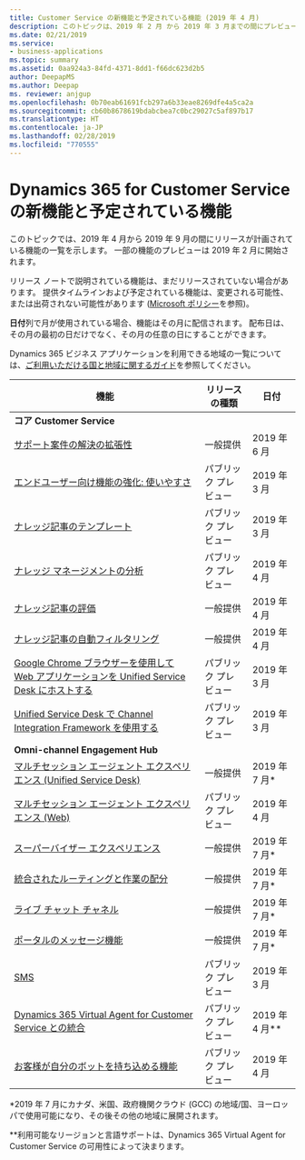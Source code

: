 ```yaml
---
title: Customer Service の新機能と予定されている機能 (2019 年 4 月)
description: このトピックは、2019 年 2 月 から 2019 年 3 月までの間にプレビューになり、2019 年 4 月から 2019 年 9 月までの間にリリース予定の機能の一覧を示します。
ms.date: 02/21/2019
ms.service:
- business-applications
ms.topic: summary
ms.assetid: 0aa924a3-84fd-4371-8dd1-f66dc623d2b5
author: DeepapMS
ms.author: Deepap
ms. reviewer: anjgup
ms.openlocfilehash: 0b70eab61691fcb297a6b33eae8269dfe4a5ca2a
ms.sourcegitcommit: cb60b8678619bdabcbea7c0bc29027c5af897b17
ms.translationtype: HT
ms.contentlocale: ja-JP
ms.lasthandoff: 02/28/2019
ms.locfileid: "770555"
---
```

#  <a name="whats-new-and-planned-for-dynamics-365-for-customer-service"></a>Dynamics 365 for Customer Service の新機能と予定されている機能 

このトピックでは、2019 年 4 月から 2019 年 9 月の間にリリースが計画されている機能の一覧を示します。 一部の機能のプレビューは 2019 年 2 月に開始されます。 

リリース ノートで説明されている機能は、まだリリースされていない場合があります。 提供タイムラインおよび予定されている機能は、変更される可能性、または出荷されない可能性があります ([Microsoft ポリシー](https://go.microsoft.com/fwlink/p/?linkid=2007332)を参照)。

**日付**列で月が使用されている場合、機能はその月に配信されます。 配布日は、その月の最初の日だけでなく、その月の任意の日にすることができます。

Dynamics 365 ビジネス アプリケーションを利用できる地域の一覧については、[ご利用いただける国と地域に関するガイド](https://aka.ms/dynamics_365_international_availability_deck)を参照してください。


| 機能                                                                          | リリースの種類         | 日付 |
|----------------------------------------------------------------------------------|----------------------|----------------------|
| **コア Customer Service**       |        |        |
| [サポート案件の解決の拡張性](dynamics365-customer-service/case-management-case-resolution-extensibility.md) | 一般提供 | 2019 年 6 月            |
| [エンドユーザー向け機能の強化: 使いやすさ](dynamics365-customer-service/customer-service-key-enhancements.md)      |  パブリック プレビュー       |  2019 年 3 月      |
| [ナレッジ記事のテンプレート](knowledge-management/km-templates.md)                              | パブリック プレビュー | 2019 年 3 月             |
| [ナレッジ マネージメントの分析](knowledge-management/km-analytics.md)                                    | パブリック プレビュー       | 2019 年 4 月             |
| [ナレッジ記事の評価](knowledge-management/knowledge-article-rating.md)                                | 一般提供      | 2019 年 4 月    |
| [ナレッジ記事の自動フィルタリング](knowledge-management/auto-filter-knowledge-articles.md)                                  | 一般提供       | 2019 年 4 月    |
| [Google Chrome ブラウザーを使用して Web アプリケーションを Unified Service Desk にホストする](dynamics365-customer-service/unified-service-desk/use-chrome-browser-host-web-applications.md) | パブリック プレビュー | 2019 年 3 月 |
| [Unified Service Desk で Channel Integration Framework を使用する](dynamics365-customer-service/unified-service-desk/use-channel-integration-framework-unified-service-desk.md) | パブリック プレビュー | 2019 年 3 月 |
| **Omni-channel Engagement Hub**       |        |        |
| [マルチセッション エージェント エクスペリエンス (Unified Service Desk)](omni-channel-engagement-hub/multi-session-agent-experiences-web-usd.md) | 一般提供 | 2019 年 7 月\*           |
| [マルチセッション エージェント エクスペリエンス (Web)](omni-channel-engagement-hub/multi-session-agent-experiences-web-usd.md) | パブリック プレビュー | 2019 年 4 月           |
| [スーパーバイザー エクスペリエンス](omni-channel-engagement-hub/supervisor-experiences.md)        | 一般提供 | 2019 年 7 月\*           |
| [統合されたルーティングと作業の配分](omni-channel-engagement-hub/unified-routing-work-distribution.md)  | 一般提供 | 2019 年 7 月\*           |
| [ライブ チャット チャネル](omni-channel-engagement-hub/live-chat-channel.md)         | 一般提供 | 2019 年 7 月\*           |
| [ポータルのメッセージ機能](omni-channel-engagement-hub/portal-messaging.md)             | 一般提供 | 2019 年 7 月\*             |
| [SMS](omni-channel-engagement-hub/sms.md)                                | パブリック プレビュー       | 2019 年 3 月             |
| [Dynamics 365 Virtual Agent for Customer Service との統合](omni-channel-engagement-hub/integration-dynamics-ai-bots.md) |  パブリック プレビュー  | 2019 年 4 月\*\*    |
| [お客様が自分のボットを持ち込める機能](omni-channel-engagement-hub/customer-owned-bots-omni-channel-engagement-hub.md)       | パブリック プレビュー       | 2019 年 4 月             |

\*2019 年 7 月にカナダ、米国、政府機関クラウド (GCC) の地域/国、ヨーロッパで使用可能になり、その後その他の地域に展開されます。

\*\*利用可能なリージョンと言語サポートは、Dynamics 365 Virtual Agent for Customer Service の可用性によって決まります。 
